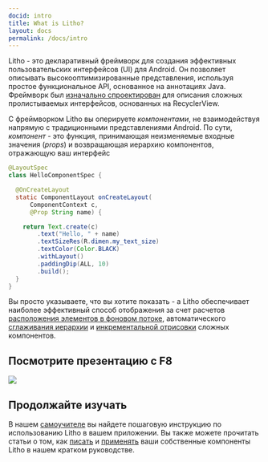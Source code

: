 ```yaml
---
docid: intro
title: What is Litho?
layout: docs
permalink: /docs/intro
---
```


Litho - это декларативный фреймворк для создания эффективных пользовательских интерфейсов (UI) для Android. 
Он позволяет описывать высокооптимизированные представления, используя простое функциональное API, 
основанное на аннотациях Java. Фреймворк был [изначально спроектирован](/docs/uses) для описания 
сложных пролистываемых интерфейсов, основанных на RecyclerView.

С фреймворком Litho вы оперируете *компонентами*, не взаимодействуя напрямую 
с традиционными представлениями Android. По сути, *компонент* - это функция, 
принимающая неизменяемые входные значения (*props*) и возвращающая иерархию компонентов, 
отражающую ваш интерфейс

```java
@LayoutSpec
class HelloComponentSpec {

  @OnCreateLayout
  static ComponentLayout onCreateLayout(
      ComponentContext c,
      @Prop String name) {

    return Text.create(c)
        .text("Hello, " + name)
        .textSizeRes(R.dimen.my_text_size)
        .textColor(Color.BLACK)
        .withLayout()
        .paddingDip(ALL, 10)
        .build();
  }
}
```

Вы просто указываете, что вы хотите показать - а Litho обеспечивает наиболее 
эффективный способ отображения за счет расчетов [расположения элементов в фоновом потоке](/docs/asynchronous-layout), 
автоматического [сглаживания иерархии](/docs/view-flattening) и [инкрементальной отрисовки](/docs/inc-mount-architecture) сложных компонентов.

## Посмотрите презентацию с F8

<a href="https://developers.facebook.com/videos/f8-2017/litho-a-declarative-framework-for-efficient-uis/" target="_blank">
  <img src="{{ '/static/images/f8-intro.png' | relative_url }}">
</a>

## Продолжайте изучать

В нашем [самоучителе](/docs/tutorial) вы найдете пошаговую инструкцию по использованию 
Litho в вашем приложении. Вы также можете прочитать статьи о том, как [писать](/docs/writing-components) 
и [применять](/docs/using-components) ваши собственные компоненты Litho в нашем кратком руководстве.
